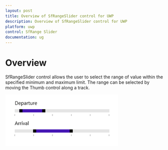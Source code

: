 ```yaml
---
layout: post
title: Overview of SfRangeSlider control for UWP
description: Overview of SfRangeSlider control for UWP
platform: uwp
control: SfRange Slider 
documentation: ug
---
```


# Overview 

SfRangeSlider control allows the user to select the range of value within the specified minimum and maximum limit. The range can be selected by moving the Thumb control along a track.  

![](Overview_images/Overview_img1.png)





